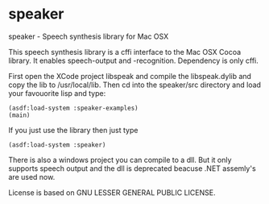 # speaker
speaker - Speech synthesis library for Mac OSX

This speech synthesis library is a cffi interface to the Mac OSX Cocoa library. It enables speech-output and -recognition. 
Dependency is only cffi.

First open the XCode project libspeak and compile the libspeak.dylib and copy the lib to /usr/local/lib.
Then cd into the speaker/src directory and load your favouorite lisp and type:

    (asdf:load-system :speaker-examples)
    (main)

If you just use the library then just type

    (asdf:load-system :speaker)
    
There is also a windows project you can compile to a dll.
But it only supports speech output and the dll is deprecated beacuse .NET assemly's are used now.    
    
License is based on GNU LESSER GENERAL PUBLIC LICENSE.
